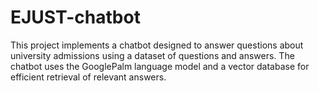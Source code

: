 # EJUST-chatbot
This project implements a chatbot designed to answer questions about university admissions using a dataset of questions and answers. The chatbot uses the GooglePalm language model and a vector database for efficient retrieval of relevant answers.
